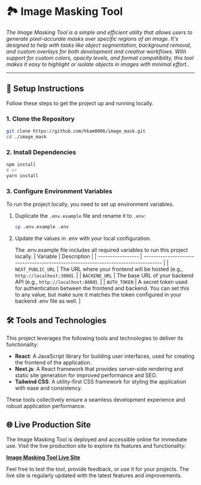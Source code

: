 # 🏞️ Image Masking Tool

_The Image Masking Tool is a simple and efficient utility that allows users to generate pixel-accurate masks over specific regions of an image. It's designed to help with tasks like object segmentation, background removal, and custom overlays for both development and creative workflows. With support for custom colors, opacity levels, and format compatibility, this tool makes it easy to highlight or isolate objects in images with minimal effort.._

---

## 🚀 Setup Instructions

Follow these steps to get the project up and running locally.

### 1. Clone the Repository

```bash
git clone https://github.com/hkam0006/image_mask.git
cd ./image_mask
```

### 2. Install Dependencies

```bash
npm install
# or
yarn install
```

### 3. Configure Environment Variables

To run the project locally, you need to set up environment variables.

1. Duplicate the `.env.example` file and rename it to `.env`:
   ```bash
   cp .env.example .env
   ```
2. Update the values in .env with your local configuration.

    The .env.example file includes all required variables to run this project locally.
    | Variable          | Description                                                                        |
    | ----------------- | ---------------------------------------------------------------------------------- |
    | `NEXT_PUBLIC_URL` | The URL where your frontend will be hosted (e.g., `http://localhost:3000`). |
    | `BACKEND_URL`     | The base URL of your backend API (e.g., `http://localhost:8000`).              |
    | `AUTH_TOKEN`      | A secret token used for authentication between the frontend and backend. You can set this to any value, but make sure it matches the token configured in your backend .env file as well.             |

## 🛠️ Tools and Technologies

This project leverages the following tools and technologies to deliver its functionality:

- **React**: A JavaScript library for building user interfaces, used for creating the frontend of the application.
- **Next.js**: A React framework that provides server-side rendering and static site generation for improved performance and SEO.
- **Tailwind CSS**: A utility-first CSS framework for styling the application with ease and consistency.

These tools collectively ensure a seamless development experience and robust application performance.
  
## 🌐 Live Production Site

The Image Masking Tool is deployed and accessible online for immediate use. Visit the live production site to explore its features and functionality:

[**Image Masking Tool Live Site**](https://image-mask.vercel.app)

Feel free to test the tool, provide feedback, or use it for your projects. The live site is regularly updated with the latest features and improvements.